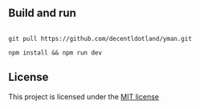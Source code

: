 ## Build and run

```console

git pull https://github.com/decentldotland/yman.git

npm install && npm run dev

```

## License
This project is licensed under the [MIT license](./LICENSE)
